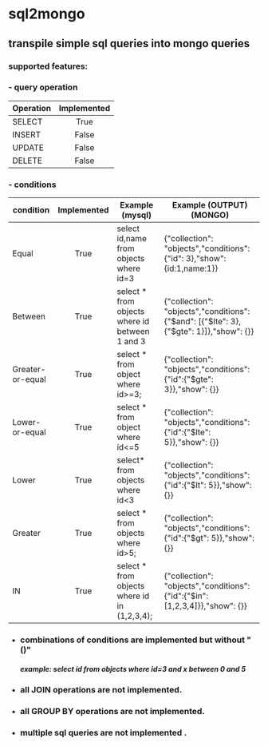 # sql2mongo
## transpile simple sql queries into mongo queries

### supported features:
### - query operation

| Operation | Implemented |
|-----------|:-----------:|
| SELECT    |     True    |
| INSERT    |    False    |
| UPDATE    |    False    |
| DELETE    |    False    |
### - conditions
| condition        | Implemented | Example (mysql)                                | Example (OUTPUT) (MONGO)                                                               |
|------------------|:-----------:|------------------------------------------------|----------------------------------------------------------------------------------------|
| Equal            |     True    | select id,name from objects where id=3               | {"collection": "objects","conditions": {"id": 3},"show": {id:1,name:1}}                           |
| Between          |     True    | select * from objects where id between 1 and 3 | {"collection": "objects","conditions": {"$and": [{"$lte": 3},{"$gte": 1}]},"show": {}} |
| Greater-or-equal |     True    | select * from object where id>=3;              | {"collection": "objects","conditions": {"id":{"$gte": 3}},"show": {}}                  |
| Lower-or-equal   |     True    | select * from object where id<=5               | {"collection": "objects","conditions": {"id":{"$lte": 5}},"show": {}}                  |
| Lower            |     True    | select* from objects where id<3                | {"collection": "objects","conditions": {"id":{"$lt": 5}},"show": {}}                   |
| Greater          |     True    | select * from objects where id>5;              | {"collection": "objects","conditions": {"id":{"$gt": 5}},"show": {}}                   |
| IN               |     True    | select * from objects where id in (1,2,3,4);   | {"collection": "objects","conditions": {"id":{"$in": [1,2,3,4]}},"show": {}}           |

- ### combinations of conditions are implemented but without "()"
    ##### example: select id from objects where id=3 and x between 0 and 5
- ### all JOIN operations are not implemented.
- ### all GROUP BY operations are not implemented.
- ### multiple sql queries are not implemented .
